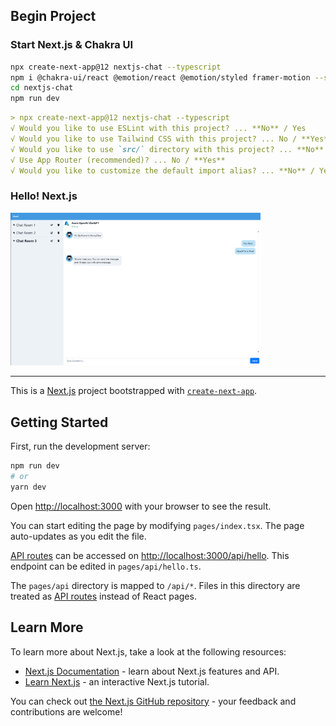 
## Begin Project 

### Start Next.js & Chakra UI

```bash
npx create-next-app@12 nextjs-chat --typescript
npm i @chakra-ui/react @emotion/react @emotion/styled framer-motion --save
cd nextjs-chat
npm run dev
```

```markdown
> npx create-next-app@12 nextjs-chat --typescript
√ Would you like to use ESLint with this project? ... **No** / Yes
√ Would you like to use Tailwind CSS with this project? ... No / **Yes**
√ Would you like to use `src/` directory with this project? ... **No** / Yes
√ Use App Router (recommended)? ... No / **Yes**
√ Would you like to customize the default import alias? ... **No** / Yes
```

### Hello! Next.js

<img src="docs/main_screen.png" width="400"/>

---

This is a [Next.js](https://nextjs.org/) project bootstrapped with [`create-next-app`](https://github.com/vercel/next.js/tree/canary/packages/create-next-app).

## Getting Started

First, run the development server:

```bash
npm run dev
# or
yarn dev
```

Open [http://localhost:3000](http://localhost:3000) with your browser to see the result.

You can start editing the page by modifying `pages/index.tsx`. The page auto-updates as you edit the file.

[API routes](https://nextjs.org/docs/api-routes/introduction) can be accessed on [http://localhost:3000/api/hello](http://localhost:3000/api/hello). This endpoint can be edited in `pages/api/hello.ts`.

The `pages/api` directory is mapped to `/api/*`. Files in this directory are treated as [API routes](https://nextjs.org/docs/api-routes/introduction) instead of React pages.

## Learn More

To learn more about Next.js, take a look at the following resources:

- [Next.js Documentation](https://nextjs.org/docs) - learn about Next.js features and API.
- [Learn Next.js](https://nextjs.org/learn) - an interactive Next.js tutorial.

You can check out [the Next.js GitHub repository](https://github.com/vercel/next.js/) - your feedback and contributions are welcome!
